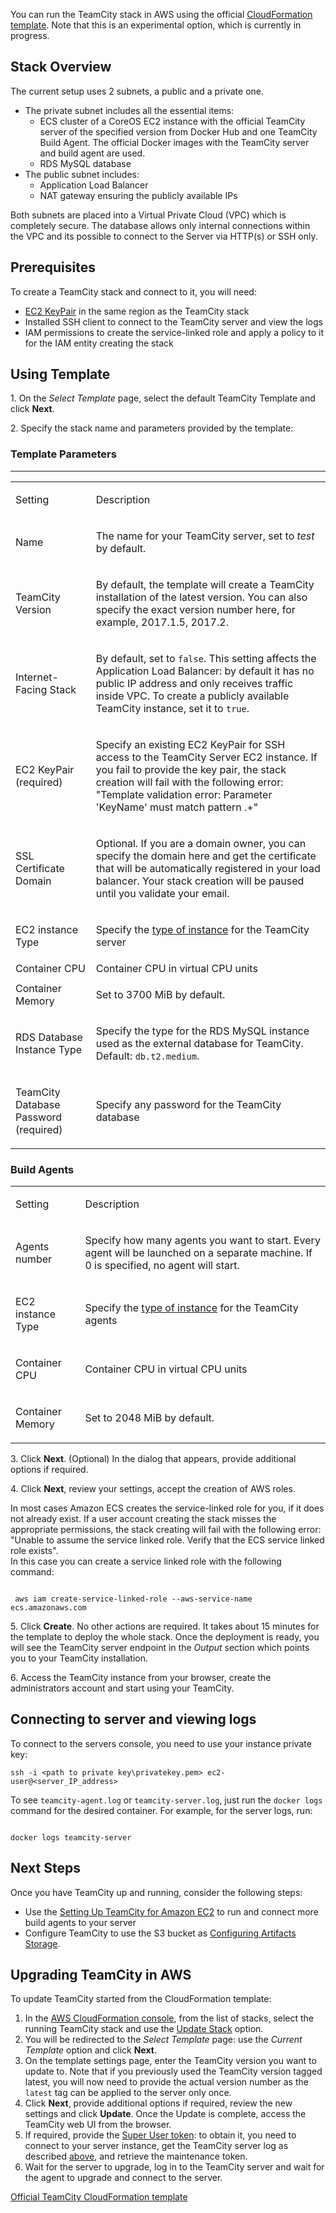 [//]: # (title: Running TeamCity Stack in AWS)
[//]: # (auxiliary-id: Running TeamCity Stack in AWS)

You can run the TeamCity stack in AWS using the official [CloudFormation template](https://github.com/JetBrains/teamcity-cloudformation-template). Note that this is an experimental option, which is currently in progress.

## Stack Overview

The current setup uses 2 subnets, a public and a private one.
* The private subnet includes all the essential items:
  * ECS cluster of a CoreOS EC2 instance with the official TeamCity server of the specified version from Docker Hub and one TeamCity Build Agent. The official Docker images with the TeamCity server and build agent are used.
  * RDS MySQL database
* The public subnet includes:
  * Application Load Balancer
  * NAT gateway ensuring the publicly available IPs

Both subnets are placed into a Virtual Private Cloud (VPC) which is completely secure. The database allows only internal connections within the VPC and its possible to connect to the Server via HTTP(s) or SSH only.

## Prerequisites

To create a TeamCity stack and connect to it, you will need:
* [EC2 KeyPair](http://docs.aws.amazon.com/AWSEC2/latest/UserGuide/ec2-key-pairs.html) in the same region as the TeamCity stack
* Installed SSH client to connect to the TeamCity server and view the logs
* IAM permissions to create the service\-linked role and apply a policy to it for the IAM entity creating the stack

## Using Template

1\.  On the _Select Template_ page, select the default TeamCity Template and click __Next__.

2\.  Specify the stack name and parameters provided by the template:

### Template Parameters

__  __

<table><tr>

<td>

Setting


</td>

<td>

Description


</td></tr><tr>

<td>

Name


</td>

<td>

The name for your TeamCity server, set to _test_ by default.


</td></tr><tr>

<td>

TeamCity Version


</td>

<td>

By default, the template will create a TeamCity installation of the latest version. You can also specify the exact version number here, for example, 2017.1.5, 2017.2.


</td></tr><tr>

<td>

Internet\-Facing Stack

 


</td>

<td>

By default, set to `false`.  This setting affects the Application Load Balancer: by default it has no public IP address and only receives traffic inside VPC. To create a publicly available TeamCity instance, set it to `true`.

</td></tr><tr>

<td>

EC2 KeyPair (required)


</td>

<td>

Specify an existing EC2 KeyPair for SSH access to the TeamCity Server EC2 instance. If you fail to provide the key pair, the stack creation will fail with the following error: "Template validation error: Parameter 'KeyName' must match pattern .\+"


</td></tr><tr>

<td>

SSL Certificate Domain

</td>

<td>

Optional. If you are a domain owner, you can specify the domain here and get the certificate that will be automatically registered in your load balancer. Your stack creation will be paused until you validate your email.

</td></tr><tr>

<td>

EC2 instance Type


</td>

<td>

Specify the [type of instance](https://aws.amazon.com/ec2/instance-types/) for the TeamCity server


</td></tr><tr>

<td>
Container CPU

</td>

<td>
Container CPU in virtual CPU units

</td></tr><tr>

<td>
Container Memory

</td>

<td>

Set to 3700 MiB by default.

</td></tr><tr>

<td>

RDS Database Instance Type


</td>

<td>

Specify the type for the RDS MySQL instance used as the external database for TeamCity. Default: `db.t2.medium`.


</td></tr><tr>

<td>

TeamCity Database Password (required)


</td>

<td>

Specify any password for the TeamCity database


</td></tr></table>



### Build Agents


<table><tr>

<td>

Setting


</td>

<td>

Description


</td></tr><tr>

<td>

Agents number

</td>

<td>

Specify how many agents you want to start. Every agent will be launched on a separate machine. If 0 is specified, no agent will start.

</td></tr><tr>

<td>

EC2 instance Type


</td>

<td>

Specify the [type of instance](https://aws.amazon.com/ec2/instance-types/) for the TeamCity agents


</td></tr><tr>

<td>

Container CPU

</td>

<td>

Container CPU in virtual CPU units

</td></tr><tr>

<td>

Container Memory

</td>

<td>

Set to 2048 MiB by default.

</td></tr></table>



3\. Click __Next__. (Optional) In the dialog that appears, provide additional options if required.

4\. Click __Next__, review  your settings, accept the creation of AWS roles.

<note>

In most cases Amazon ECS creates the service\-linked role for you, if it does not already exist. If a user account creating the stack misses the appropriate permissions, the stack creating will fail with the following error: "Unable to assume the service linked role. Verify that the ECS service linked role exists".    
In this case you can create a service linked role with the following command:    

```Shell

 aws iam create-service-linked-role --aws-service-name ecs.amazonaws.com
```


</note>

5\. Click __Сreate__. No other actions are required. It takes about 15 minutes for the template to deploy the whole stack. Once the deployment is ready, you will see the TeamCity server endpoint in the _Output_ section which points you to your TeamCity installation. 

6\. Access the TeamCity instance from your browser, create the administrators account and start using your TeamCity.

## Connecting to server and viewing logs

To connect to the servers console, you need to use your instance private key:


```Shell
ssh -i <path to private key\privatekey.pem> ec2-user@<server_IP_address>

```


To see  `teamcity-agent.log` or `teamcity-server.log`, just run the `docker logs` command for the desired container. For example, for the server logs, run: 


```Shell

docker logs teamcity-server

```


## Next Steps

Once you have TeamCity up and running, consider the following steps:
* Use the [Setting Up TeamCity for Amazon EC2](setting-up-teamcity-for-amazon-ec2.md) to run and connect more build agents to your server
* Configure TeamCity to use the S3 bucket as [Configuring Artifacts Storage](configuring-artifacts-storage.md#Amazon+S3+Support).

## Upgrading TeamCity in AWS

To update TeamCity started from the CloudFormation template:
1. In the [AWS CloudFormation console](https://console.aws.amazon.com/cloudformation), from the list of stacks, select the running TeamCity stack and use the [Update Stack](http://docs.aws.amazon.com/AWSCloudFormation/latest/UserGuide/using-cfn-updating-stacks-direct.html) option.
2. You will be redirected to the _Select Template_ page: use the _Current Template_ option and click __Next__.
3. On the template settings page, enter the TeamCity version you want to update to. Note that if you previously used the TeamCity version tagged latest, you will now need to provide the actual version number as the `latest` tag can be applied to the server only once. 
4. Click __Next__, provide additional options if required, review the new settings and click __Update__. Once the Update is complete, access the TeamCity web UI from the browser.
5. If required, provide the [Super User token](super-user.md): to obtain it, you need to connect to your server instance, get the TeamCity server log as described [above](#Connecting+to+server+and+viewing+logs), and retrieve the maintenance token.
6. Wait for the server to upgrade, log in to the TeamCity server and wait for the agent to upgrade and connect to the server.


<seealso>
        <category ref="blog">
            <a href="https://blog.jetbrains.com/teamcity/2017/10/teamcity-aws/">Official TeamCity CloudFormation template</a>
        </category>
</seealso>
